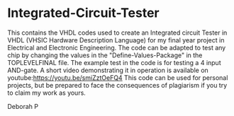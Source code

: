 # Integrated-Circuit-Tester
This contains the VHDL codes used to create an Integrated circuit Tester in VHDL (VHSIC Hardware Description Language) for my final year project in Electrical and Electronic Engineering. 
The code can be adapted to test any chip by changing the values in the "Define-Values-Package" in the TOPLEVELFINAL file. The example test in the code is for testing a 4 input AND-gate. A short video demonstrating it in operation is available on youtube:https://youtu.be/smiZztOeFQ4
This code can be used for personal projects, but be prepared to face the consequences of plagiarism if you try to claim my work as yours.

Deborah P
